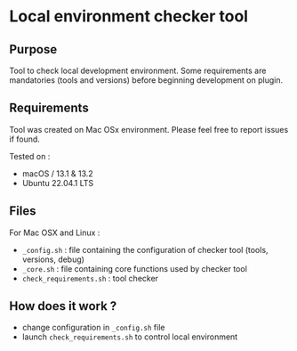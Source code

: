Local environment checker tool
==============================

Purpose
-------

Tool to check local development environment.
Some requirements are mandatories (tools and versions) before beginning development on plugin.

Requirements
------------

Tool was created on Mac OSx environment.
Please feel free to report issues if found.

Tested on :

- macOS / 13.1 & 13.2
- Ubuntu 22.04.1 LTS

Files
-------

For Mac OSX and Linux :
- `_config.sh` : file containing the configuration of checker tool (tools, versions, debug)
- `_core.sh` : file containing core functions used by checker tool
- `check_requirements.sh` : tool checker

How does it work ?
------------------

- change configuration in `_config.sh` file
- launch `check_requirements.sh` to control local environment
